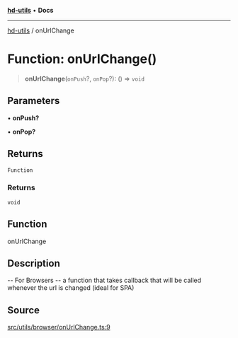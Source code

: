 [**hd-utils**](../README.md) • **Docs**

***

[hd-utils](../globals.md) / onUrlChange

# Function: onUrlChange()

> **onUrlChange**(`onPush`?, `onPop`?): () => `void`

## Parameters

• **onPush?**

• **onPop?**

## Returns

`Function`

### Returns

`void`

## Function

onUrlChange

## Description

-- For Browsers --
 a function that takes callback that will be called whenever the url is changed (ideal for SPA)

## Source

[src/utils/browser/onUrlChange.ts:9](https://github.com/AhmadHddad/h-utils/blob/f7bb9ae71f981ffef49079271b9540862594b7e6/src/utils/browser/onUrlChange.ts#L9)

